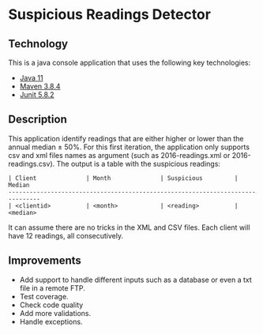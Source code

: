 # Suspicious Readings Detector

## Technology
This is a java console application that uses the following key technologies:
- [Java 11](https://www.oracle.com/java/technologies/downloads/)
- [Maven 3.8.4](https://maven.apache.org/download.cgi)
- [Junit 5.8.2](https://mvnrepository.com/artifact/org.junit.jupiter/junit-jupiter-api/5.8.2)

## Description
This application identify readings that are either higher or lower than the annual median ± 50%.
For this first iteration, the application only supports csv and xml files names as argument (such as 2016-readings.xml or 2016-readings.csv).
The output is a table with the suspicious readings:

```
| Client              | Month              | Suspicious         | Median
-------------------------------------------------------------------------------
| <clientid>          | <month>            | <reading>          | <median>
```

It can assume there are no tricks in the XML and CSV files. Each client will have 12 readings, all consecutively.

## Improvements

* Add support to handle different inputs such as a database or even a txt file in a remote FTP.
* Test coverage.
* Check code quality
* Add more validations.
* Handle exceptions.


